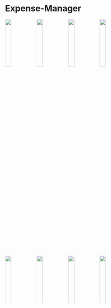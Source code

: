 # Expense-Manager
<img src="https://raw.githubusercontent.com/blessedCode07/Expense-Manager/master/Screenshot_20200622-122507.png" width="20%" height="20%"> <img src="https://raw.githubusercontent.com/blessedCode07/Expense-Manager/master/Screenshot_20200622-122514.png" width="20%" height="20%">
<img src="https://raw.githubusercontent.com/blessedCode07/Expense-Manager/master/Screenshot_20200622-122528.png" width="20%" height="20%">
<img src="https://raw.githubusercontent.com/blessedCode07/Expense-Manager/master/Screenshot_20200622-122533.png" width="20%" height="20%">
<img src="https://raw.githubusercontent.com/blessedCode07/Expense-Manager/master/Screenshot_20200622-122553.png" width="20%" height="20%">
<img src="https://raw.githubusercontent.com/blessedCode07/Expense-Manager/master/Screenshot_20200622-122558.png" width="20%" height="20%">
<img src="https://raw.githubusercontent.com/blessedCode07/Expense-Manager/master/Screenshot_20200622-122612.png" width="20%" height="20%">
<img src="https://raw.githubusercontent.com/blessedCode07/Expense-Manager/master/Screenshot_20200622-122327.png" width="20%" height="20%">
